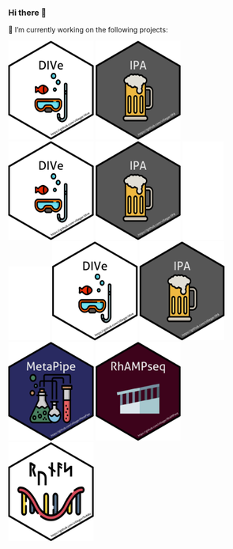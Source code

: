 ### Hi there 👋

🔭 I’m currently working on the following projects:

[<img src="https://raw.githubusercontent.com/villegar/dive/master/inst/images/logo.png" height="200"/>](https://github.com/villegar/dive)
[<img src="https://raw.githubusercontent.com/villegar/IPA/master/inst/images/logo.png" height="200"/>](https://github.com/villegar/IPA)
[<img src="https://raw.githubusercontent.com/villegar/dive/master/inst/images/logo.png" height="200"/>](https://github.com/villegar/dive)
[<img src="https://raw.githubusercontent.com/villegar/IPA/master/inst/images/logo.png" height="200"/>](https://github.com/villegar/IPA)
[<img src="https://raw.githubusercontent.com/villegar/villegar/master/images/half_blank_left.png" height="200"/>](https://github.com/villegar)
[<img src="https://raw.githubusercontent.com/villegar/villegar/master/images/half_blank_right.png" height="150" width="85"/>](https://github.com/villegar)
[<img src="https://raw.githubusercontent.com/villegar/dive/master/inst/images/logo.png" height="200"/>](https://github.com/villegar/dive)
[<img src="https://raw.githubusercontent.com/villegar/IPA/master/inst/images/logo.png" height="200"/>](https://github.com/villegar/IPA)
[<img src="https://raw.githubusercontent.com/villegar/MetaPipe/master/inst/images/metapipe.png" height="200"/>](https://github.com/villegar/MetaPipe)
[<img src="https://raw.githubusercontent.com/villegar/RhAMPseq/master/figures/logo.png" height="200"/>](https://github.com/villegar/RhAMPseq)
[<img src="https://raw.githubusercontent.com/villegar/RuNAs/master/images/logo.png" height="200"/>](https://github.com/villegar/RuNAs)

<!--
[![Roberto's github stats](https://github-readme-stats.vercel.app/api?username=villegar&count_private=true&show_icons=true&theme=vue)](https://github.com/anuraghazra/github-readme-stats)
**villegar/villegar** is a ✨ _special_ ✨ repository because its `README.md` (this file) appears on your GitHub profile.

Here are some ideas to get you started:

- 🔭 I’m currently working on ...
- 🌱 I’m currently learning ...
- 👯 I’m looking to collaborate on ...
- 🤔 I’m looking for help with ...
- 💬 Ask me about ...
- 📫 How to reach me: ...
- 😄 Pronouns: ...
- ⚡ Fun fact: ...
-->
